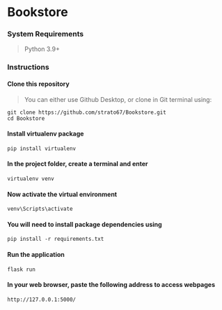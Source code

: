 # Bookstore


### System Requirements 

> Python 3.9+ 

### Instructions

#### Clone this repository

> You can either use Github Desktop, or clone in Git terminal using:
```
git clone https://github.com/strato67/Bookstore.git
cd Bookstore
```

#### Install virtualenv package 

```
pip install virtualenv
```

#### In the project folder, create a terminal and enter 

```
virtualenv venv
```

#### Now activate the virtual environment

```
venv\Scripts\activate
```

#### You will need to install package dependencies using

```
pip install -r requirements.txt
```

#### Run the application

```
flask run
```

#### In your web browser, paste the following address to access webpages

```
http://127.0.0.1:5000/
```

